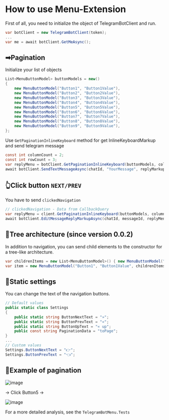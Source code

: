 # How to use Menu-Extension

First of all, you need to initialize the object of TelegramBotClient and run.
```C#
var botClient = new TelegramBotClient(token);
...
var me = await botClient.GetMeAsync();
```

## ➡Pagination

Initialize your list of objects

```C#
List<MenuButtonModel> buttonModels = new()
{
    new MenuButtonModel("Button1", "Button1Value"),
    new MenuButtonModel("Button2", "Button2Value"),
    new MenuButtonModel("Button3", "Button3Value"),
    new MenuButtonModel("Button4", "Button4Value"),
    new MenuButtonModel("Button5", "Button5Value"),
    new MenuButtonModel("Button6", "Button6Value"),
    new MenuButtonModel("Button7", "Button7Value"),
    new MenuButtonModel("Button8", "Button8Value"),
    new MenuButtonModel("Button9", "Button9Value"),
};
```

Use `GetPaginationInlineKeyboard` method for get InlineKeyboardMarkup and send telegram message

```C#
const int columnCount = 2;
const int rowCount = 3;
var replyMenu = botClient.GetPaginationInlineKeyboard(buttonModels, columnCount, rowCount);
await botClient.SendTextMessageAsync(chatId, "YourMessage", replyMarkup: replyMenu);
```

## 👆Click button `NEXT/PREV`

You have to send `clickedNavigation`
```C#
// clickedNavigation - Data from CallbackQuery
var replyMenu = client.GetPaginationInlineKeyboard(buttonModels, columnCount, rowCount, clickedNavigation);
await botClient.EditMessageReplyMarkupAsync(chatId, messageId, replyMenu);
```

## 🌳Tree architecture (since version 0.0.2)

In addition to navigation, you can send child elements to the constructor for a tree-like architecture.
```C#
var childrenItems = new List<MenuButtonModel>() { new MenuButtonModel("ButtonInside", "InsideData") };
var item = new MenuButtonModel("Button1", "Button1Value", childrenItems);
```

## 🔗Static settings
You can change the text of the navigation buttons.
```C#
// Default values
public static class Settings
{
    public static string ButtonNextText = "»";
    public static string ButtonPrevText = "«";
    public static string ButtonUpText = "« up";
    public const string PaginationData = "toPage";
}
...
// Custom values
Settings.ButtonNextText = "👉";
Settings.ButtonPrevText = "👈";
```

## 👀Example of pagination
![image](https://user-images.githubusercontent.com/36662441/160777044-90bfedee-9a00-4e88-ada2-a49f2b240e45.png)

-> Click Button5 -> 

![image](https://user-images.githubusercontent.com/36662441/160777220-8e10e0bf-ffe2-48bb-a9c0-337787c8a0f2.png)

For a more detailed analysis, see the ```TelegramBotMenu.Tests```
